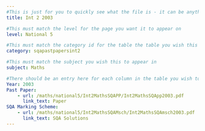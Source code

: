 ```yaml
---
#This is just for you to quickly see what the file is - it can be anything you want
title: Int 2 2003

#This must match the level for the page you want it to appear on
level: National 5

#This must match the category id for the table the table you wish this to appear in
category: sqapastpapersint2

#This must match the subject you wish this to appear in
subject: Maths

#There should be an entry here for each column in the table you wish to populate:
Year: 2003
Past Paper:
    - url: /maths/national5/Int2MathsSQAPP/Int2MathsSQApp2003.pdf
      link_text: Paper
SQA Marking Scheme:
    - url: /maths/national5/Int2MathsSQAMsch/Int2MathsSQAmsch2003.pdf
      link_text: SQA Solutions
---
```


